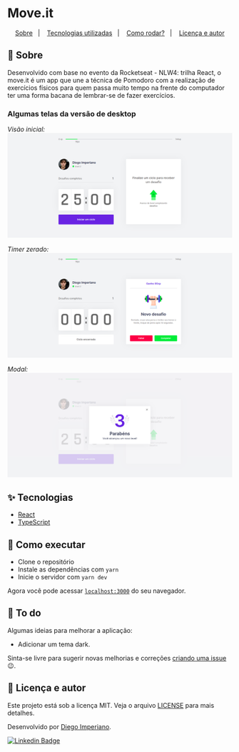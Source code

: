 # Move.it

<p align="center">
  <a href="#-sobre">Sobre</a>&nbsp;&nbsp;&nbsp;|&nbsp;&nbsp;&nbsp;
  <a href="#-tecnologias-utilizadas">Tecnologias utilizadas</a>&nbsp;&nbsp;&nbsp;|&nbsp;&nbsp;&nbsp;
  <a href="#-como-executar">Como rodar?</a>&nbsp;&nbsp;&nbsp;|&nbsp;&nbsp;&nbsp;
  <a href="#-licença-e-autores">Licença e autor</a>
</p>

## 💬 Sobre

Desenvolvido com base no evento da Rocketseat - NLW4: trilha React, o move.it é um app que une a técnica de Pomodoro com a realização de exercícios físicos para quem passa muito tempo na frente do computador ter uma forma bacana de lembrar-se de fazer exercícios.

### Algumas telas da versão de desktop

<p align="center">

_Visão inicial:_
<img src=".github/tela-inicial.png"/>

_Timer zerado:_
<img src=".github/timer-zerado.png"/>

_Modal:_
<img src=".github/modal.png"/>

</p>

## ✨ Tecnologias

- [React](https://reactjs.org)
- [TypeScript](https://www.typescriptlang.org/)

## 🚀 Como executar

- Clone o repositório
- Instale as dependências com `yarn`
- Inicie o servidor com `yarn dev`

Agora você pode acessar [`localhost:3000`](http://localhost:3000) do seu navegador.

## 🔧 To do

Algumas ideias para melhorar a aplicação:

- Adicionar um tema dark.

Sinta-se livre para sugerir novas melhorias e correções [criando uma issue](https://github.com/DiegoImperiano/moveit/issues/new) 😉.

## 📝 Licença e autor

Este projeto está sob a licença MIT. Veja o arquivo [LICENSE](https://github.com/DiegoImperiano/moveit/blob/main/LICENSE) para mais detalhes.

Desenvolvido por [Diego Imperiano](https://github.com/DiegoImperiano).

[![Linkedin Badge](https://img.shields.io/badge/-Diego_Imperiano-blue?style=flat-square&logo=Linkedin&logoColor=white&link=https://www.linkedin.com/in/diegoimperiano/)](https://www.linkedin.com/in/diegoimperiano/)

